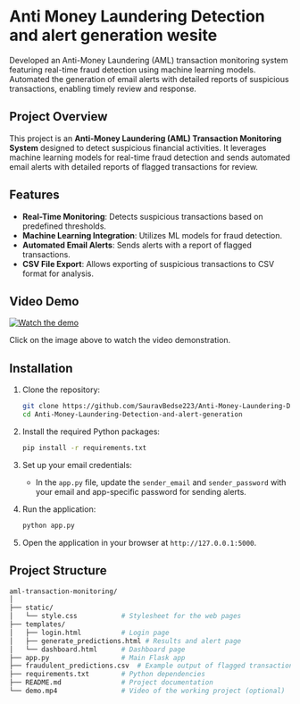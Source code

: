 # Anti Money Laundering Detection and alert generation wesite 
Developed an Anti-Money Laundering (AML) transaction monitoring system featuring real-time fraud detection using machine learning models. Automated the generation of email alerts with detailed reports of suspicious transactions, enabling timely review and response.

## Project Overview
This project is an **Anti-Money Laundering (AML) Transaction Monitoring System** designed to detect suspicious financial activities. It leverages machine learning models for real-time fraud detection and sends automated email alerts with detailed reports of flagged transactions for review.

## Features
- **Real-Time Monitoring**: Detects suspicious transactions based on predefined thresholds.
- **Machine Learning Integration**: Utilizes ML models for fraud detection.
- **Automated Email Alerts**: Sends alerts with a report of flagged transactions.
- **CSV File Export**: Allows exporting of suspicious transactions to CSV format for analysis.
  
## Video Demo
[![Watch the demo](https://img.youtube.com/vi/2hC-rVhY9ls/0.jpg)](https://youtu.be/2hC-rVhY9ls)

Click on the image above to watch the video demonstration.


## Installation

1. Clone the repository:
    ```bash
    git clone https://github.com/SauravBedse223/Anti-Money-Laundering-Detection-and-alert-generation.git
    cd Anti-Money-Laundering-Detection-and-alert-generation
    ```

2. Install the required Python packages:
    ```bash
    pip install -r requirements.txt
    ```

3. Set up your email credentials:
    - In the `app.py` file, update the `sender_email` and `sender_password` with your email and app-specific password for sending alerts.

4. Run the application:
    ```bash
    python app.py
    ```

5. Open the application in your browser at `http://127.0.0.1:5000`.

## Project Structure

```bash
aml-transaction-monitoring/
│
├── static/
│   └── style.css           # Stylesheet for the web pages
├── templates/
│   ├── login.html          # Login page
│   ├── generate_predictions.html # Results and alert page
│   └── dashboard.html      # Dashboard page
├── app.py                  # Main Flask app
├── fraudulent_predictions.csv  # Example output of flagged transactions
├── requirements.txt        # Python dependencies
├── README.md               # Project documentation
└── demo.mp4                # Video of the working project (optional)
